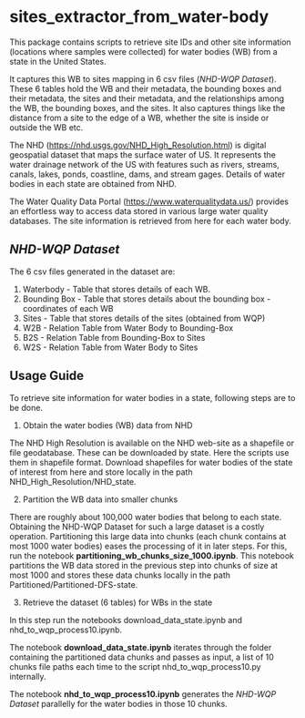 # sites_extractor_from_water-body

This package contains scripts to retrieve site IDs and other site information (locations where samples were collected) for water bodies (WB) from a state in the United States. 

It captures this WB to sites mapping in 6 csv files (<i>NHD-WQP Dataset</i>). These 6 tables hold the WB and their metadata, the bounding boxes and their metadata, the sites and their metadata, and the relationships among the WB, the bounding boxes, and the sites. It also captures things like the distance from a site to the edge of a WB, whether the site is inside or outside the WB etc.


The NHD (https://nhd.usgs.gov/NHD_High_Resolution.html) is digital geospatial dataset that maps the surface water of US. It represents the water drainage network of the US with features such as rivers, streams, canals, lakes, ponds, coastline, dams, and stream gages.
Details of water bodies in each state are obtained from NHD.

The Water Quality Data Portal (https://www.waterqualitydata.us/) provides an effortless way to access data stored in various large water quality databases. The site information is retrieved from here for each water body. 


## <i>NHD-WQP Dataset</i> ##

The 6 csv files generated in the dataset are: 

1. Waterbody - Table that stores details of each WB.
2. Bounding Box - Table that stores details about the bounding box - coordinates of each WB
3. Sites - Table that stores details of the sites (obtained from WQP)
4. W2B - Relation Table from Water Body to Bounding-Box
5. B2S - Relation Table from Bounding-Box to Sites
6. W2S - Relation Table from Water Body to Sites

## Usage Guide ##

To retrieve site information for water bodies in a state, following steps are to be done.

1. Obtain the water bodies (WB) data from NHD

The NHD High Resolution is available on the NHD web-site as a shapefile or file geodatabase. These can be downloaded by state. Here the scripts use them in shapefile format. Download shapefiles for water bodies of the state of interest from here and store locally in the path NHD_High_Resolution/NHD_state. 




2. Partition the WB data into smaller chunks

There are roughly about 100,000 water bodies that belong to each state. Obtaining the NHD-WQP Dataset for such a large dataset is a costly operation. Partitioning this large data into chunks (each chunk contains at most 1000 water bodies) eases the processing of it in later steps. For this, run the notebook <b>partitioning_wb_chunks_size_1000.ipynb</b>. This notebook partitions the WB data stored in the previous step into chunks of size at most 1000 and stores these data chunks locally in the path Partitioned/Partitioned-DFS-state.



3. Retrieve the dataset (6 tables) for WBs in the state

In this step run the notebooks download_data_state.ipynb and nhd_to_wqp_process10.ipynb. 

The notebook <b>download_data_state.ipynb</b> iterates through the folder containing the partitioned data chunks and passes as input, a list of 10 chunks file paths each time to the script nhd_to_wqp_process10.py internally.

The notebook <b>nhd_to_wqp_process10.ipynb</b> generates the <i>NHD-WQP Dataset</i> parallelly for the water bodies in those 10 chunks.


